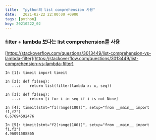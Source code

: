 ```yaml
---
title:  "python의 list comprehension 사용"
date:   2021-02-22 22:00:00 +0900
tags: [python]
key: 20210222_02
---
```


### filter + lambda 보다는 list comprehension를 사용

[https://stackoverflow.com/questions/3013449/list-comprehension-vs-lambda-filter](https://stackoverflow.com/questions/3013449/list-comprehension-vs-lambda-filter)

```
In [1]: timeit import timeit

In [2]: def f1(seq):
   ...:    return list(filter(lambda x: x, seq))

In [3]: def f2(seq):
   ...:    return [i for i in seq if i is not None]

In [4]: timeit(stmt="f1(range(100))", setup="from __main__ import f1,f2")
6.67694592476

In [5]: timeit(stmt="f2(range(100))", setup="from __main__ import f1,f2")
4.96091508865

```